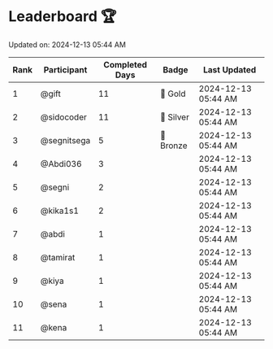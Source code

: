 # Leaderboard 🏆

Updated on: 2024-12-13 05:44 AM

| Rank | Participant       | Completed Days | Badge      | Last Updated         |
|------|-------------------|----------------|------------|----------------------|
| 1    | @gift             | 11             | 🏅 Gold     | 2024-12-13 05:44 AM |
| 2    | @sidocoder        | 11             | 🥈 Silver   | 2024-12-13 05:44 AM |
| 3    | @segnitsega       | 5              | 🥉 Bronze   | 2024-12-13 05:44 AM |
| 4    | @Abdi036          | 3              |            | 2024-12-13 05:44 AM |
| 5    | @segni            | 2              |            | 2024-12-13 05:44 AM |
| 6    | @kika1s1          | 2              |            | 2024-12-13 05:44 AM |
| 7    | @abdi             | 1              |            | 2024-12-13 05:44 AM |
| 8    | @tamirat          | 1              |            | 2024-12-13 05:44 AM |
| 9    | @kiya             | 1              |            | 2024-12-13 05:44 AM |
| 10   | @sena             | 1              |            | 2024-12-13 05:44 AM |
| 11   | @kena             | 1              |            | 2024-12-13 05:44 AM |
